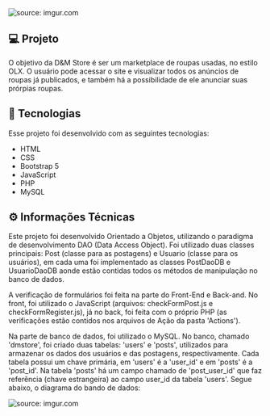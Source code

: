 <div>
  <img src="https://imgur.com/S1Ci9KN.png" title="source: imgur.com" />
</div>

## 💻 Projeto 
O objetivo da D&M Store é ser um marketplace de roupas usadas, no estilo OLX. O usuário pode acessar o site e visualizar todos os anúncios de roupas já publicados, e também há a possibilidade de ele anunciar suas prórpias roupas. 


## 🧪 Tecnologias

Esse projeto foi desenvolvido com as seguintes tecnologias:

<ul>
  <li>HTML</li>
  
  <li>CSS</li>
  
  <li>Bootstrap 5</li>
  
  <li>JavaScript</li>
  
  <li>PHP</li>

  <li>MySQL</li>
</ul>

## ⚙️ Informações Técnicas

Este projeto foi desenvolvido Orientado a Objetos, utilizando o paradigma de desenvolvimento DAO (Data Access Object). Foi utilizado duas classes principais: Post (classe para as postagens) e Usuario (classe para os usuários), em cada uma foi implementado as classes PostDaoDB e UsuarioDaoDB aonde estão contidas todos os métodos de manipulação no banco de dados.

A verificação de formulários foi feita na parte do Front-End e Back-and. No front, foi utilizado o JavaScript (arquivos: checkFormPost.js e checkFormRegister.js), já no back, foi feita com o próprio PHP (as verificações estão contidos nos arquivos de Ação da pasta 'Actions').

Na parte de banco de dados, foi utilizado o MySQL. No banco, chamado 'dmstore', foi criado duas tabelas: 'users' e 'posts', utilizados para armazenar os dados dos usuários e das postagens, respectivamente. Cada tabela possui um chave primária, em 'users' é a 'user_id' e em 'posts' é a 'post_id'. Na tabela 'posts' há um campo chamado de 'post_user_id' que faz referência (chave estrangeira) ao campo user_id da tabela 'users'. Segue abaixo, o diagrama do bando de dados:

<div>
  <img src="https://imgur.com/Rfxr2cI.png" title="source: imgur.com" />
</div>
 
 


